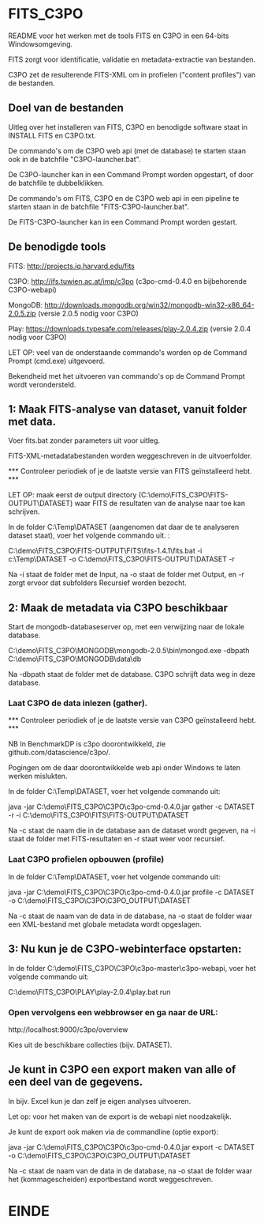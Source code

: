 # FITS_C3PO
README voor het werken met de tools FITS en C3PO in een 64-bits Windowsomgeving.

FITS zorgt voor identificatie, validatie en metadata-extractie van bestanden.

C3PO zet de resulterende FITS-XML om in profielen ("content profiles") van de bestanden.
## Doel van de bestanden
Uitleg over het installeren van FITS, C3PO en benodigde software staat in INSTALL FITS en C3PO.txt.

De commando's om de C3PO web api (met de database) te starten staan ook in de batchfile "C3PO-launcher.bat".

De C3PO-launcher kan in een Command Prompt worden opgestart, of door de batchfile te dubbelklikken. 

De commando's om FITS, C3PO en de C3PO web api in een pipeline te starten staan in de batchfile "FITS-C3PO-launcher.bat".

De FITS-C3PO-launcher kan in een Command Prompt worden gestart.

## De benodigde tools
FITS: http://projects.iq.harvard.edu/fits

C3PO: http://ifs.tuwien.ac.at/imp/c3po (c3po-cmd-0.4.0 en bijbehorende C3PO-webapi)

MongoDB: http://downloads.mongodb.org/win32/mongodb-win32-x86_64-2.0.5.zip (versie 2.0.5 nodig voor C3PO)

Play: https://downloads.typesafe.com/releases/play-2.0.4.zip (versie 2.0.4 nodig voor C3PO) 

LET OP: veel van de onderstaande commando's worden op de Command Prompt (cmd.exe) uitgevoerd.

Bekendheid met het uitvoeren van commando's op de Command Prompt wordt verondersteld.

## 1: Maak FITS-analyse van dataset, vanuit folder met data.
   Voer fits.bat zonder parameters uit voor uitleg.

FITS-XML-metadatabestanden worden weggeschreven in de uitvoerfolder.

*** Controleer periodiek of je de laatste versie van FITS geïnstalleerd hebt. ***

LET OP: maak eerst de output directory (C:\demo\FITS_C3PO\FITS-OUTPUT\DATASET) waar FITS de resultaten van de analyse naar toe kan schrijven. 
 
In de folder C:\Temp\DATASET (aangenomen dat daar de te analyseren dataset staat), voer het volgende commando uit. :
   
C:\demo\FITS_C3PO\FITS-OUTPUT\FITS\fits-1.4.1\fits.bat -i c:\Temp\DATASET -o C:\demo\FITS_C3PO\FITS-OUTPUT\DATASET -r
   
Na -i staat de folder met de Input, na -o staat de folder met Output, en -r zorgt ervoor dat subfolders Recursief worden bezocht.

## 2: Maak de metadata via C3PO beschikbaar
Start de mongodb-databaseserver op, met een verwijzing naar de lokale database.

C:\demo\FITS_C3PO\MONGODB\mongodb-2.0.5\bin\mongod.exe -dbpath C:\demo\FITS_C3PO\MONGODB\data\db

Na -dbpath staat de folder met de database. C3PO schrijft data weg in deze database.

### Laat C3PO de data inlezen (gather).

*** Controleer periodiek of je de laatste versie van C3PO geïnstalleerd hebt. ***

NB In BenchmarkDP is c3po doorontwikkeld, zie github.com/datascience/c3po/.

Pogingen om de daar doorontwikkelde web api onder Windows te laten werken mislukten.

In de folder C:\Temp\DATASET, voer het volgende commando uit:

java -jar C:\demo\FITS_C3PO\C3PO\c3po-cmd-0.4.0.jar gather -c DATASET -r -i C:\demo\FITS_C3PO\FITS\FITS-OUTPUT\DATASET

Na -c staat de naam die in de database aan de dataset wordt gegeven, na -i staat de folder met FITS-resultaten en -r staat weer voor recursief.

### Laat C3PO profielen opbouwen (profile)
   
In de folder C:\Temp\DATASET, voer het volgende commando uit:

java -jar C:\demo\FITS_C3PO\C3PO\c3po-cmd-0.4.0.jar profile -c DATASET -o C:\demo\FITS_C3PO\C3PO\C3PO_OUTPUT\DATASET

Na -c staat de naam van de data in de database, na -o staat de folder waar een XML-bestand met globale metadata wordt opgeslagen.

## 3: Nu kun je de C3PO-webinterface opstarten:
In de folder C:\demo\FITS_C3PO\C3PO\c3po-master\c3po-webapi, voer het volgende commando uit:

C:\demo\FITS_C3PO\PLAY\play-2.0.4\play.bat run

### Open vervolgens een webbrowser en ga naar de URL:
http://localhost:9000/c3po/overview

Kies uit de beschikbare collecties (bijv. DATASET).

## Je kunt in C3PO een export maken van alle of een deel van de gegevens.
In bijv. Excel kun je dan zelf je eigen analyses uitvoeren.

Let op: voor het maken van de export is de webapi niet noodzakelijk.

Je kunt de export ook maken via de commandline (optie export):

java -jar C:\demo\FITS_C3PO\C3PO\c3po-cmd-0.4.0.jar export -c DATASET -o C:\demo\FITS_C3PO\C3PO\C3PO_OUTPUT\DATASET

Na -c staat de naam van de data in de database, na -o staat de folder waar het (kommagescheiden) exportbestand wordt weggeschreven.

# EINDE
